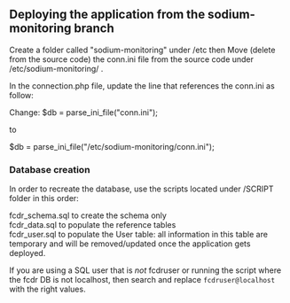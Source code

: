 <h2>Deploying the application from the sodium-monitoring branch</h2>

Create a folder called "sodium-monitoring" under /etc then
Move (delete from the source code) the conn.ini file from the source code under /etc/sodium-monitoring/ .

In the connection.php file, update the line that references the conn.ini as follow:

Change: $db = parse_ini_file("conn.ini");

to

$db = parse_ini_file("/etc/sodium-monitoring/conn.ini");

<h3>Database creation</h3>
In order to recreate the database, use the scripts located under /SCRIPT folder in this order:

fcdr_schema.sql to create the schema only <br>
fcdr_data.sql to populate the reference tables <br>
fcdr_user.sql to populate the User table: all information in this table are temporary and will be removed/updated once the application gets deployed. 

If you are using a SQL user that is *not* fcdruser or running the script where the fcdr DB is not localhost, then search and replace `fcdruser@localhost` with the right values. 

